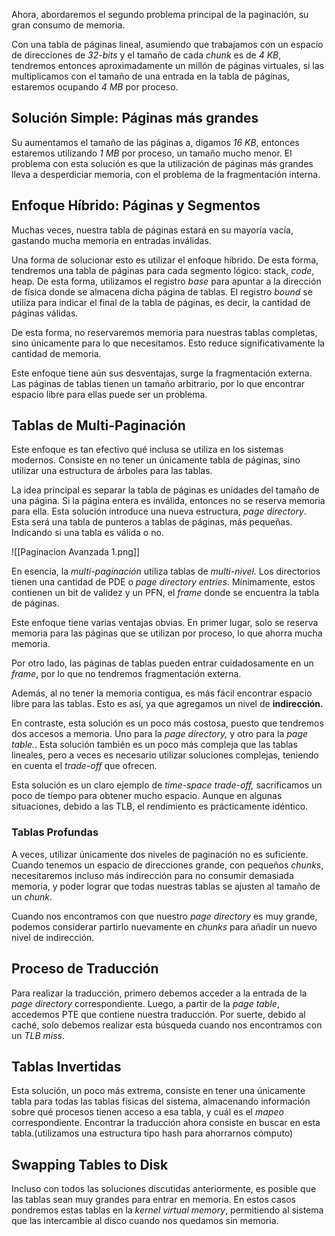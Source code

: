 Ahora, abordaremos el segundo problema principal de la paginación, su gran consumo de memoria.

Con una tabla de páginas lineal, asumiendo que trabajamos con un espacio de direcciones de *32-bits* y el tamaño de cada *chunk* es de *4 KB*, tendremos entonces aproximadamente un millón de páginas virtuales, si las multiplicamos con el tamaño de una entrada en la tabla de páginas, estaremos ocupando *4 MB* por proceso.

## Solución Simple: Páginas más grandes

Su aumentamos el tamaño de las páginas a, digamos *16 KB*, entonces estaremos utilizando *1 MB* por proceso, un tamaño mucho menor. El problema con esta solución es que la utilización de páginas más grandes lleva a desperdiciar memoria, con el problema de la fragmentación interna.

## Enfoque Híbrido: Páginas y Segmentos

Muchas veces, nuestra tabla de páginas estará en su mayoría vacía, gastando mucha memoria en entradas inválidas.

Una forma de solucionar esto es utilizar el enfoque híbrido. De esta forma, tendremos una tabla de páginas para cada segmento lógico: stack, *code*, heap. De esta forma, utilizamos el registro *base* para apuntar a la dirección de física donde se almacena dicha página de tablas. El registro *bound* se utiliza para indicar el final de la tabla de páginas, es decir, la cantidad de páginas válidas.

De esta forma, no reservaremos memoria para nuestras tablas completas, sino únicamente para lo que necesitamos. Esto reduce significativamente la cantidad de memoria.

Este enfoque tiene aún sus desventajas, surge la fragmentación externa. Las páginas de tablas tienen un tamaño arbitrario, por lo que encontrar espacio libre para ellas puede ser un problema.

## Tablas de Multi-Paginación

Este enfoque es tan efectivo qué inclusa se utiliza en los sistemas modernos. Consiste en no tener un únicamente tabla de páginas, sino utilizar una estructura de árboles para las tablas.

La idea principal es separar la tabla de páginas es unidades del tamaño de una página. Si la página entera es inválida, entonces no se reserva memoria para ella. Esta solución introduce una nueva estructura, *page directory*. Esta será una tabla de punteros a tablas de páginas, más pequeñas. Indicando si una tabla es válida o no.

![[Paginacion Avanzada 1.png]]

En esencia, la *multi-paginación* utiliza tablas de *multi-nivel.* Los directorios tienen una cantidad de PDE o *page directory entries*. Mínimamente, estos contienen un bit de validez y un PFN, el *frame* donde se encuentra la tabla de páginas.

Este enfoque tiene varias ventajas obvias. En primer lugar, solo se reserva memoria para las páginas que se utilizan por proceso, lo que ahorra mucha memoria.

Por otro lado, las páginas de tablas pueden entrar cuidadosamente en un *frame*, por lo que no tendremos fragmentación externa.

Además, al no tener la memoria contigua, es más fácil encontrar espacio libre para las tablas. Esto es así, ya que agregamos un nivel de **indirección.**

En contraste, esta solución es un poco más costosa, puesto que tendremos dos accesos a memoria. Uno para la *page directory,* y otro para la *page table.*. Esta solución también es un poco más compleja que las tablas lineales, pero a veces es necesario utilizar soluciones complejas, teniendo en cuenta el *trade-off* que ofrecen.

Esta solución es un claro ejemplo de *time-space trade-off,* sacrificamos un poco de tiempo para obtener mucho espacio. Aunque en algunas situaciones, debido a las TLB, el rendimiento es prácticamente idéntico.

### Tablas Profundas

A veces, utilizar únicamente dos niveles de paginación no es suficiente. Cuando tenemos un espacio de direcciones grande, con pequeños *chunks*, necesitaremos incluso más indirección para no consumir demasiada memoria, y poder lograr que todas nuestras tablas se ajusten al tamaño de un *chunk*.

Cuando nos encontramos con que nuestro *page directory* es muy grande, podemos considerar partirlo nuevamente en *chunks* para añadir un nuevo nivel de indirección.

## Proceso de Traducción

Para realizar la traducción, primero debemos acceder a la entrada de la *page directory* correspondiente. Luego, a partir de la *page table*, accedemos PTE que contiene nuestra traducción. Por suerte, debido al caché, solo debemos realizar esta búsqueda cuando nos encontramos con un *TLB miss*.

## Tablas Invertidas

Esta solución, un poco más extrema, consiste en tener una únicamente tabla para todas las tablas físicas del sistema, almacenando información sobre qué procesos tienen acceso a esa tabla, y cuál es el *mapeo* correspondiente. Encontrar la traducción ahora consiste en buscar en esta tabla.(utilizamos una estructura tipo hash para ahorrarnos cómputo)

## Swapping Tables to Disk

Incluso con todos las soluciones discutidas anteriormente, es posible que las tablas sean muy grandes para entrar en memoria. En estos casos pondremos estas tablas en la *kernel virtual memory*, permitiendo al sistema que las intercambie al disco cuando nos quedamos sin memoria.
